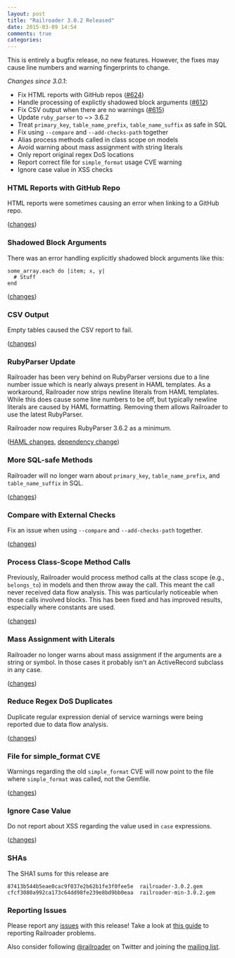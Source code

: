 ```yaml
---
layout: post
title: "Railroader 3.0.2 Released"
date: 2015-03-09 14:54
comments: true
categories: 
---
```


This is entirely a bugfix release, no new features. However, the fixes may cause line numbers and warning fingerprints to change.

*Changes since 3.0.1*:

* Fix HTML reports with GitHub repos ([#624](https://github.com/presidentbeef/railroader/issues/624))
* Handle processing of explictly shadowed block arguments ([#612](https://github.com/presidentbeef/railroader/issues/612))
* Fix CSV output when there are no warnings ([#615](https://github.com/presidentbeef/railroader/issues/615))
* Update `ruby_parser` to ~> 3.6.2
* Treat `primary_key`, `table_name_prefix`, `table_name_suffix` as safe in SQL
* Fix using `--compare` and `--add-checks-path` together
* Alias process methods called in class scope on models
* Avoid warning about mass assignment with string literals
* Only report original regex DoS locations
* Report correct file for `simple_format` usage CVE warning
* Ignore case value in XSS checks

### HTML Reports with GitHub Repo

HTML reports were sometimes causing an error when linking to a GitHub repo.

([changes](https://github.com/presidentbeef/railroader/pull/625))

### Shadowed Block Arguments

There was an error handling explicitly shadowed block arguments like this:

    some_array.each do |item; x, y|
      # Stuff
    end

([changes](https://github.com/presidentbeef/railroader/pull/613))

### CSV Output

Empty tables caused the CSV report to fail.

([changes](https://github.com/presidentbeef/railroader/pull/616))

### RubyParser Update

Railroader has been very behind on RubyParser versions due to a line number issue which is nearly always present in HAML templates. As a workaround, Railroader now strips newline literals from HAML templates. While this does cause some line numbers to be off, but typically newline literals are caused by HAML formatting. Removing them allows Railroader to use the latest RubyParser.

Railroader now requires RubyParser 3.6.2 as a minimum. 

([HAML changes](https://github.com/presidentbeef/railroader/pull/620), [dependency change](https://github.com/presidentbeef/railroader/pull/621))

### More SQL-safe Methods

Railroader will no longer warn about `primary_key`, `table_name_prefix`, and `table_name_suffix` in SQL.

([changes](https://github.com/presidentbeef/railroader/pull/635))

### Compare with External Checks

Fix an issue when using `--compare` and `--add-checks-path` together.

([changes](https://github.com/presidentbeef/railroader/pull/635))

### Process Class-Scope Method Calls

Previously, Railroader would process method calls at the class scope (e.g., `belongs_to`) in models and then throw away the call. This meant the call never received data flow analysis. This was particularly noticeable when those calls involved blocks. This has been fixed and has improved results, especially where constants are used.

([changes](https://github.com/presidentbeef/railroader/pull/634))

### Mass Assignment with Literals

Railroader no longer warns about mass assignment if the arguments are a string or symbol. In those cases it probably isn't an ActiveRecord subclass in any case.

([changes](https://github.com/presidentbeef/railroader/pull/631))

### Reduce Regex DoS Duplicates

Duplicate regular expression denial of service warnings were being reported due to data flow analysis.

([changes](https://github.com/presidentbeef/railroader/pull/627))

### File for simple_format CVE

Warnings regarding the old `simple_format` CVE will now point to the file where `simple_format` was called, not the Gemfile.

([changes](https://github.com/presidentbeef/railroader/pull/623/files))

### Ignore Case Value

Do not report about XSS regarding the value used in `case` expressions.

([changes](https://github.com/presidentbeef/railroader/pull/619))

### SHAs

The SHA1 sums for this release are

    87413b544b5eae0cac9f037e2b62b1fe3f0fee5e  railroader-3.0.2.gem
    cfcf3080a992ca173c64dd98fe239e8bd9bb0eaa  railroader-min-3.0.2.gem

### Reporting Issues

Please report any [issues](https://github.com/presidentbeef/railroader/issues) with this release! Take a look at [this guide](https://github.com/presidentbeef/railroader/wiki/How-to-Report-a-Railroader-Issue) to reporting Railroader problems.

Also consider following [@railroader](https://twitter.com/railroader) on Twitter and joining the [mailing list](http://railroaderscanner.org/contact/).
